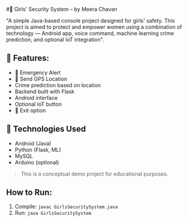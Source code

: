 
#👧 Girls' Security System – by Meera Chavan 

"A simple Java-based console project designed for girls' safety.
This project is aimed to protect and empower women using a combination of technology — Android app, voice command, machine learning crime prediction, and optional IoT integration".


## 🔐 Features: 
- 🚨 Emergency Alert
- 📍 Send GPS Location
- Crime prediction based on location
- Backend built with Flask
- Android interface
- Optional IoT button
-  👋 Exit option
  
## 🧠 Technologies Used
- Android (Java)
- Python (Flask, ML)
- MySQL
- Arduino (optional)

> This is a conceptual demo project for educational purposes.

## How to Run:
1. Compile: `javac GirlsSecuritySystem.java`
2. Run: `java GirlsSecuritySystem`

